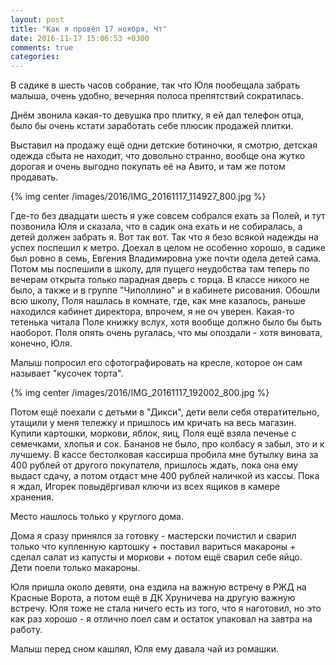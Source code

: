 ```yaml
---
layout: post
title: "Как я провёл 17 ноября, Чт"
date: 2016-11-17 15:06:53 +0300
comments: true
categories: 
---
```

В садике в шесть часов собрание, так что Юля пообещала забрать малыша, очень удобно, вечерняя полоса препятствий сократилась.

Днём звонила какая-то девушка про плитку, я ей дал телефон отца, было бы очень кстати заработать себе плюсик продажей плитки.

Выставил на продажу ещё одни детские ботиночки, я смотрю, детская одежда сбыта не находит, что довольно странно, вообще она жутко дорогая и очень выгодно покупать её на Авито, и там же потом продавать.

{% img center /images/2016/IMG_20161117_114927_800.jpg %}

Где-то без двадцати шесть я уже совсем собрался ехать за Полей, и тут позвонила Юля и сказала, что в садик она ехать и не собиралась, а детей должен забрать я. Вот так вот. Так что я безо всякой надежды на успех поспешил к метро. Доехал в целом не особенно хорошо, в садике был ровно в семь, Евгения Владимировна уже почти одела детей сама. Потом мы поспешили в школу, для пущего неудобства там теперь по вечерам открыта только парадная дверь с торца. В классе никого не было, а также и в группе "Чиполлино" и в кабинете рисования. Обошли всю школу, Поля нашлась в комнате, где, как мне казалось, раньше находился кабинет директора, впрочем, я не оч уверен. Какая-то тетенька читала Поле книжку вслух, хотя вообще должно было бы быть наоборот. Поля опять очень ругалась, что мы опоздали - хотя виновата, конечно, Юля.

Малыш попросил его сфотографировать на кресле, которое он сам называет "кусочек торта".

{% img center /images/2016/IMG_20161117_192002_800.jpg %}

Потом ещё поехали с детьми в "Дикси", дети вели себя отвратительно, утащили у меня тележку и пришлось им кричать на весь магазин. Купили картошки, моркови, яблок, яиц, Поля ещё взяла печенье с семечками, хлопья и сок. Бананов не было, про колбасу я забыл, это и к лучшему. В кассе бестолковая кассирша пробила мне бутылку вина за 400 рублей от другого покупателя, пришлось ждать, пока она ему выдаст сдачу, а потом отдаст мне 400 рублей наличкой из кассы. Пока я ждал, Игорек повыдёргивал ключи из всех ящиков в камере хранения.

Место нашлось только у круглого дома. 

Дома я сразу принялся за готовку - мастерски почистил и сварил только что купленную картошку + поставил вариться макароны + сделал салат из капусты и моркови + потом ещё сварил себе яйцо. Дети поели только макароны.

Юля пришла около девяти, она ездила на важную встречу в РЖД на Красные Ворота, а потом ещё в ДК Хруничева на другую важную встречу. Юля тоже не стала ничего есть из того, что я наготовил, но это как раз хорошо - я отлично поел сам и остаток упаковал на завтра на работу. 

Малыш перед сном кашлял, Юля ему давала чай из ромашки.